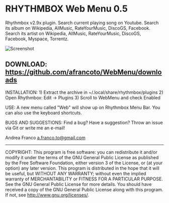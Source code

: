 RHYTHMBOX Web Menu 0.5
======================

Rhythmbox v2.9x plugin.
Search current playing song on Youtube.
Search its album on Wikipedia, AllMusic, RateYourMusic, DiscoGS, Facebook.
Search its artist on Wikipedia, AllMusic, RateYourMusic, DiscoGS, Facebook, Myspace, Torrentz.

![Screenshot](http://s8.postimage.org/pnkzeoh5h/Schermata_del_2012_08_14_13_45_19.png)

DOWNLOAD: https://github.com/afrancoto/WebMenu/downloads
--------



INSTALLATION: 1) Extract the archive in ~/.local/share/rhythmbox/plugins 
	      2) Open Rhythmbox: Edit -> Plugins
   	      3) Scroll to WebMenu and check Enabled

USE: A new menu called "Web" will show up on Rhythmbox Menu Bar. You can also use the keyboard shortcuts.

BUGS AND SUGGESTIONS: Find a bug? Have a suggestion? Throw an issue via Git or write me an e-mail!

Andrea Franco <a.franco.to@gmail.com>

------
COPYRIGHT: This program is free software: you can redistribute it and/or modify it under the terms of the GNU General Public License as published by the Free Software Foundation, either version 3 of the License, or (at your option) any later version.
This program is distributed in the hope that it will be useful, but WITHOUT ANY WARRANTY; without even the implied warranty of MERCHANTABILITY or FITNESS FOR A PARTICULAR PURPOSE. See the GNU General Public License for more details.
You should have received a copy of the GNU General Public License along with this program. If not, see http://www.gnu.org/licenses/.
